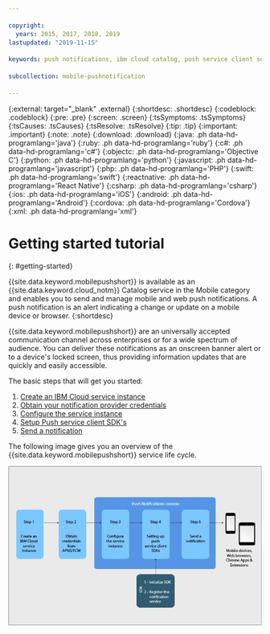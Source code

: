 ```yaml
---

copyright:
  years: 2015, 2017, 2018, 2019
lastupdated: "2019-11-15"

keywords: push notifications, ibm cloud catalog, push service client sdk, notification provider, getting started

subcollection: mobile-pushnotification

---
```


{:external: target="_blank" .external}
{:shortdesc: .shortdesc}
{:codeblock: .codeblock}
{:pre: .pre}
{:screen: .screen}
{:tsSymptoms: .tsSymptoms}
{:tsCauses: .tsCauses}
{:tsResolve: .tsResolve}
{:tip: .tip}
{:important: .important}
{:note: .note}
{:download: .download}
{:java: .ph data-hd-programlang='java'}
{:ruby: .ph data-hd-programlang='ruby'}
{:c#: .ph data-hd-programlang='c#'}
{:objectc: .ph data-hd-programlang='Objective C'}
{:python: .ph data-hd-programlang='python'}
{:javascript: .ph data-hd-programlang='javascript'}
{:php: .ph data-hd-programlang='PHP'}
{:swift: .ph data-hd-programlang='swift'}
{:reactnative: .ph data-hd-programlang='React Native'}
{:csharp: .ph data-hd-programlang='csharp'}
{:ios: .ph data-hd-programlang='iOS'}
{:android: .ph data-hd-programlang='Android'}
{:cordova: .ph data-hd-programlang='Cordova'}
{:xml: .ph data-hd-programlang='xml'}

# Getting started tutorial
{: #getting-started}

{{site.data.keyword.mobilepushshort}} is available as an {{site.data.keyword.cloud_notm}} Catalog service in the Mobile category and enables you to send and manage mobile and web push notifications. A push notification is an alert indicating a change or update on a mobile device or browser.
{:shortdesc}

{{site.data.keyword.mobilepushshort}} are an universally accepted communication channel across enterprises or for a wide spectrum of audience. You can deliver these notifications as an onscreen banner alert or to a device's locked screen, thus providing information updates that are quickly and easily accessible.  

The basic steps that will get you started:

1. [Create an IBM Cloud service instance](/docs/services/mobilepush?topic=mobile-pushnotification-push_step_1a)
1. [Obtain your notification provider credentials](/docs/services/mobilepush?topic=mobile-pushnotification-push_step_1)
1. [Configure the service instance](/docs/services/mobilepush?topic=mobile-pushnotification-push_step_2)
1. [Setup Push service client SDK's](/docs/services/mobilepush?topic=mobile-pushnotification-push_step_3)
1. [Send a notification](/docs/services/mobilepush?topic=mobile-pushnotification-push_step_4)

The following image gives you an overview of the {{site.data.keyword.mobilepushshort}} service life cycle.

![Push Overview](images/push_notification_lifecycle.jpg "Graphic outlining the basic steps from creating a service instance to sending notifications")
